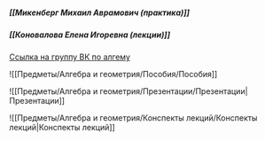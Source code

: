 ##### [[Микенберг Михаил Аврамович (практика)]]
##### [[Коновалова Елена Игоревна (лекции)]]
[Ссылка на группу ВК по алгему](https://vk.com/club193116443)

![[Предметы/Алгебра и геометрия/Пособия/Пособия]]

![[Предметы/Алгебра и геометрия/Презентации/Презентации|Презентации]]

![[Предметы/Алгебра и геометрия/Конспекты лекций/Конспекты лекций|Конспекты лекций]]